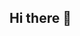 ## Hi there 👋

<!--
**Hashim-69/Hashim-69** is a ✨ _special_ ✨ repository because its `README.md` (this file) appears on your GitHub profile.

Here are some ideas to get you started:

- 🌱 I’m currently learning cloud and cybersecurity
- 👯 I’m looking to collaborate on anything matching my interests
- 🤔 I’m looking for help with .
- 💬 Ask me about ..
- 📫 How to reach me: https://www.instagram.com/micheal_hash1m/ | nhashim376@gmail.com
- 😄 Pronouns: he/him
- ⚡ Fun fact: 
-->
